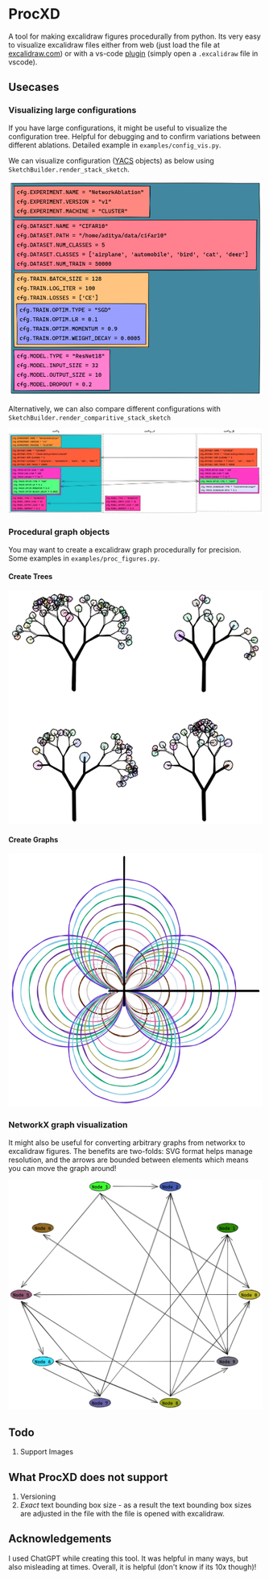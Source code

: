 # ProcXD

A tool for making excalidraw figures procedurally from python. Its very easy to visualize excalidraw files either from web (just load the file at [excalidraw.com](https://excalidraw.com/)) or with a vs-code [plugin](https://marketplace.visualstudio.com/items?itemName=pomdtr.excalidraw-editor) (simply open a `.excalidraw` file in vscode).

## Usecases

### Visualizing large configurations

If you have large configurations, it might be useful to visualize the configuration tree. Helpful for debugging and to confirm variations between different ablations. Detailed example in `examples/config_vis.py`.

We can visualize configuration ([YACS](https://github.com/rbgirshick/yacs) objects) as below using `SketchBuilder.render_stack_sketch`.

![Configuration visualization](assets/configuration.png)

Alternatively, we can also compare different configurations with `SketchBuilder.render_comparitive_stack_sketch`

![Configuration comparison](assets/config_comparison.png)

### Procedural graph objects

You may want to create a excalidraw graph procedurally for precision. Some examples in `examples/proc_figures.py`.

#### Create Trees

![Procedural Tree creation](assets/tree.png)

#### Create Graphs

![Cardiod graph](assets/cardiod.png)

### NetworkX graph visualization

It might also be useful for converting arbitrary graphs from networkx to excalidraw figures. The benefits are two-folds: SVG format helps manage resolution, and the arrows are bounded between elements which means you can move the graph around!

![Networkx visualization](assets/network.png)

## Todo

1) Support Images

## What ProcXD does not support

1) Versioning
2) *Exact* text bounding box size - as a result the text bounding box sizes are adjusted in the file with the file is opened with excalidraw.

## Acknowledgements

I used ChatGPT while creating this tool. It was helpful in many ways, but also misleading at times. Overall, it is helpful (don't know if its 10x though)!

